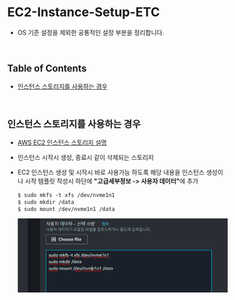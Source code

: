 # EC2-Instance-Setup-ETC
- OS 기준 설정을 제외한 공통적인 설정 부분을 정리합니다.
<br>

## Table of Contents
- [인스턴스 스토리지를 사용하는 경우](#인스턴스-스토리지를-사용하는-경우)
<br>

## 인스턴스 스토리지를 사용하는 경우
- [AWS EC2 인스턴스 스토리지 설명](https://docs.aws.amazon.com/ko_kr/AWSEC2/latest/UserGuide/add-instance-store-volumes.html)

- 인스턴스 시작시 생성, 종료시 같이 삭제되는 스토리지
- EC2 인스턴스 생성 및 시작시 바로 사용가능 하도록 해당 내용을 인스턴스 생성이나 시작 템플릿 작성시
하단에 <b>"고급세부정보 -> 사용자 데이터"</b>에 추가

    ```shell
    $ sudo mkfs -t xfs /dev/nvme1n1
    $ sudo mkdir /data
    $ sudo mount /dev/nvme1n1 /data
    ```

    ![EC2 인스턴스 스토리지 설정](./img/EC2-InstanceStoreSet.png)

<br>